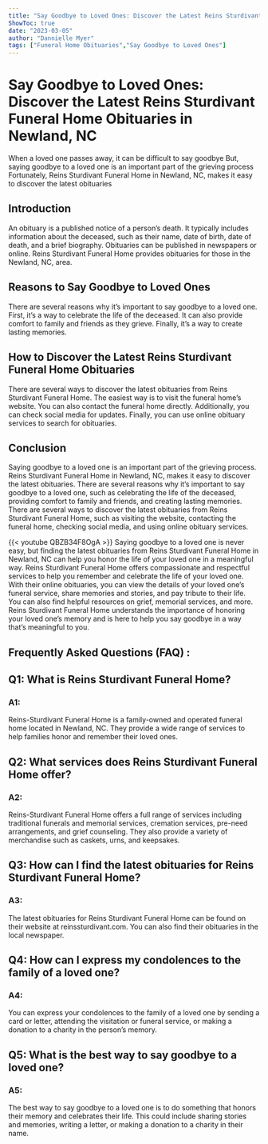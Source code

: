 ```yaml
---
title: "Say Goodbye to Loved Ones: Discover the Latest Reins Sturdivant Funeral Home Obituaries in Newland, NC"
ShowToc: true 
date: "2023-03-05"
author: "Dannielle Myer" 
tags: ["Funeral Home Obituaries","Say Goodbye to Loved Ones"]
---
```

# Say Goodbye to Loved Ones: Discover the Latest Reins Sturdivant Funeral Home Obituaries in Newland, NC 

When a loved one passes away, it can be difficult to say goodbye But, saying goodbye to a loved one is an important part of the grieving process Fortunately, Reins Sturdivant Funeral Home in Newland, NC, makes it easy to discover the latest obituaries 

## Introduction

An obituary is a published notice of a person’s death. It typically includes information about the deceased, such as their name, date of birth, date of death, and a brief biography. Obituaries can be published in newspapers or online. Reins Sturdivant Funeral Home provides obituaries for those in the Newland, NC, area. 

## Reasons to Say Goodbye to Loved Ones

There are several reasons why it’s important to say goodbye to a loved one. First, it’s a way to celebrate the life of the deceased. It can also provide comfort to family and friends as they grieve. Finally, it’s a way to create lasting memories. 

## How to Discover the Latest Reins Sturdivant Funeral Home Obituaries

There are several ways to discover the latest obituaries from Reins Sturdivant Funeral Home. The easiest way is to visit the funeral home’s website. You can also contact the funeral home directly. Additionally, you can check social media for updates. Finally, you can use online obituary services to search for obituaries. 

## Conclusion

Saying goodbye to a loved one is an important part of the grieving process. Reins Sturdivant Funeral Home in Newland, NC, makes it easy to discover the latest obituaries. There are several reasons why it’s important to say goodbye to a loved one, such as celebrating the life of the deceased, providing comfort to family and friends, and creating lasting memories. There are several ways to discover the latest obituaries from Reins Sturdivant Funeral Home, such as visiting the website, contacting the funeral home, checking social media, and using online obituary services.

{{< youtube QBZB34F8OgA >}} 
Saying goodbye to a loved one is never easy, but finding the latest obituaries from Reins Sturdivant Funeral Home in Newland, NC can help you honor the life of your loved one in a meaningful way. Reins Sturdivant Funeral Home offers compassionate and respectful services to help you remember and celebrate the life of your loved one. With their online obituaries, you can view the details of your loved one’s funeral service, share memories and stories, and pay tribute to their life. You can also find helpful resources on grief, memorial services, and more. Reins Sturdivant Funeral Home understands the importance of honoring your loved one’s memory and is here to help you say goodbye in a way that’s meaningful to you.

## Frequently Asked Questions (FAQ) :
<h2>Q1: What is Reins Sturdivant Funeral Home?</h2>

<h3>A1:</h3>
Reins-Sturdivant Funeral Home is a family-owned and operated funeral home located in Newland, NC. They provide a wide range of services to help families honor and remember their loved ones.

<h2>Q2: What services does Reins Sturdivant Funeral Home offer?</h2>

<h3>A2:</h3>
Reins-Sturdivant Funeral Home offers a full range of services including traditional funerals and memorial services, cremation services, pre-need arrangements, and grief counseling. They also provide a variety of merchandise such as caskets, urns, and keepsakes.

<h2>Q3: How can I find the latest obituaries for Reins Sturdivant Funeral Home?</h2>

<h3>A3:</h3>
The latest obituaries for Reins Sturdivant Funeral Home can be found on their website at reinssturdivant.com. You can also find their obituaries in the local newspaper.

<h2>Q4: How can I express my condolences to the family of a loved one?</h2>

<h3>A4:</h3>
You can express your condolences to the family of a loved one by sending a card or letter, attending the visitation or funeral service, or making a donation to a charity in the person’s memory.

<h2>Q5: What is the best way to say goodbye to a loved one?</h2>

<h3>A5:</h3>
The best way to say goodbye to a loved one is to do something that honors their memory and celebrates their life. This could include sharing stories and memories, writing a letter, or making a donation to a charity in their name.



